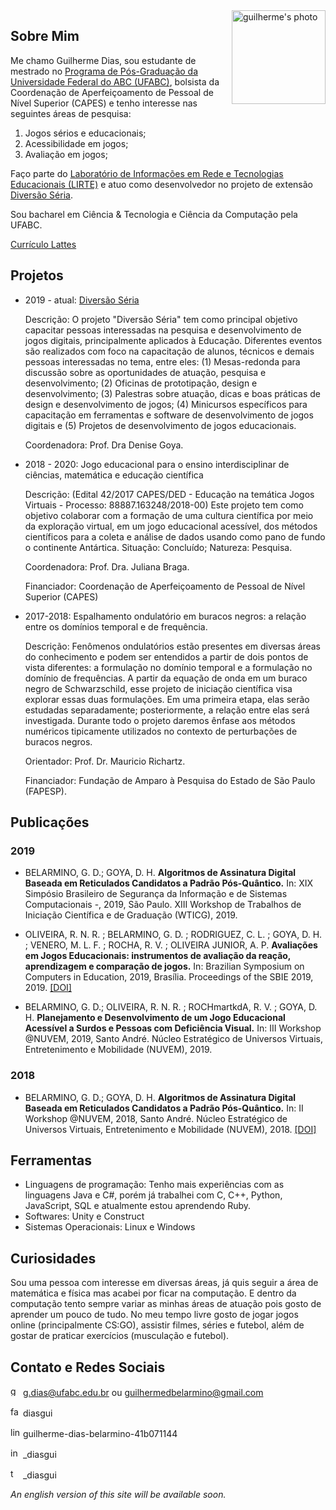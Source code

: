 <img align=right width=150 border=0 alt="guilherme's photo" src="https://avatars1.githubusercontent.com/u/31046799?s=400&u=29251a9a07d48443fabe7ae4bafb6163faec7560&v=4">

## Sobre Mim

Me chamo Guilherme Dias, sou estudante de mestrado no [Programa de Pós-Graduação da Universidade Federal do ABC (UFABC)](http://poscomp.ufabc.edu.br/), bolsista da Coordenação de Aperfeiçoamento de Pessoal de Nível Superior (CAPES) e tenho interesse nas seguintes áreas de pesquisa:

1. Jogos sérios e educacionais;
2. Acessibilidade em jogos;
3. Avaliação em jogos;

Faço parte do [Laboratório de Informações em Rede e Tecnologias Educacionais (LIRTE)](http://pesquisa.ufabc.edu.br/lirte/equipe/) e atuo como desenvolvedor no projeto de extensão [Diversão Séria](http://pesquisa.ufabc.edu.br/lirte/diversaoseria/).

Sou bacharel em Ciência & Tecnologia e Ciência da Computação pela UFABC.

[Currículo Lattes](http://lattes.cnpq.br/5796614941164391)

## Projetos

- 2019 - atual: [Diversão Séria](https://github.com/diversao-seria)

  Descrição: O projeto "Diversão Séria" tem como principal objetivo capacitar pessoas interessadas na pesquisa e desenvolvimento de jogos digitais, principalmente aplicados à Educação. Diferentes eventos são realizados com foco na capacitação de alunos, técnicos e demais pessoas interessadas no tema, entre eles: (1) Mesas-redonda para discussão sobre as oportunidades de atuação, pesquisa e desenvolvimento; (2) Oficinas de prototipação, design e desenvolvimento; (3) Palestras sobre atuação, dicas e boas práticas de design e desenvolvimento de jogos; (4) Minicursos específicos para capacitação em ferramentas e software de desenvolvimento de jogos digitais e (5) Projetos de desenvolvimento de jogos educacionais.
  
  Coordenadora: Prof. Dra Denise Goya.

- 2018 - 2020: Jogo educacional para o ensino interdisciplinar de ciências, matemática e educação científica

  Descrição: (Edital 42/2017 CAPES/DED - Educação na temática Jogos Virtuais - Processo: 88887.163248/2018-00) Este projeto tem como objetivo colaborar com a formação de uma cultura científica por meio da exploração virtual, em um jogo educacional acessível, dos métodos científicos para a coleta e análise de dados usando como pano de fundo o continente Antártica.
Situação: Concluído; Natureza: Pesquisa.

  Coordenadora: Prof. Dra. Juliana Braga.
  
  Financiador: Coordenação de Aperfeiçoamento de Pessoal de Nível Superior (CAPES)

- 2017-2018: Espalhamento ondulatório em buracos negros: a relação entre os domínios temporal e de frequência.

  Descrição: Fenômenos ondulatórios estão presentes em diversas áreas do conhecimento e podem ser entendidos a partir de dois pontos de vista diferentes: a formulação no domínio temporal e a formulação no domínio de frequências. A partir da equação de onda em um buraco negro de Schwarzschild, esse projeto de iniciação científica visa explorar essas duas formulações. Em uma primeira etapa, elas serão estudadas separadamente; posteriormente, a relação entre elas será investigada. Durante todo o projeto daremos ênfase aos métodos numéricos tipicamente utilizados no contexto de perturbações de buracos negros.
  
  Orientador: Prof. Dr. Mauricio Richartz.
  
  Financiador: Fundação de Amparo à Pesquisa do Estado de São Paulo (FAPESP).

## Publicações

### 2019
-  BELARMINO, G. D.; GOYA, D. H. **Algoritmos de Assinatura Digital Baseada em Reticulados Candidatos a Padrão Pós-Quântico.** In: XIX Simpósio Brasileiro de Segurança da Informação e de Sistemas Computacionais -, 2019, São Paulo. XIII Workshop de Trabalhos de Iniciação Científica e de Graduação (WTICG), 2019.

- OLIVEIRA, R. N. R. ; BELARMINO, G. D. ; RODRIGUEZ, C. L. ; GOYA, D. H. ; VENERO, M. L. F. ; ROCHA, R. V. ; OLIVEIRA JUNIOR, A. P. **Avaliações em Jogos Educacionais: instrumentos de avaliação da reação, aprendizagem e comparação de jogos.** In: Brazilian Symposium on Computers in Education, 2019, Brasília. Proceedings of the SBIE 2019, 2019. [[DOI]](http://dx.doi.org/10.5753/cbie.sbie.2019.972)

- BELARMINO, G. D.; OLIVEIRA, R. N. R. ; ROCHmartkdA, R. V. ; GOYA, D. H. **Planejamento e Desenvolvimento de um Jogo Educacional Acessível a Surdos e Pessoas com Deficiência Visual.** In: III Workshop @NUVEM, 2019, Santo André. Núcleo Estratégico de Universos Virtuais, Entretenimento e Mobilidade (NUVEM), 2019.

### 2018

- BELARMINO, G. D.; GOYA, D. H. **Algoritmos de Assinatura Digital Baseada em Reticulados Candidatos a Padrão Pós-Quântico.** In: II Workshop @NUVEM, 2018, Santo André. Núcleo Estratégico de Universos Virtuais, Entretenimento e Mobilidade (NUVEM), 2018. [[DOI]](https://doi.org/10.5281/zenodo.3783909)

## Ferramentas

- Linguagens de programação: Tenho mais experiências com as linguagens Java e C#, porém já trabalhei com C, C++, Python, JavaScript, SQL e atualmente estou aprendendo Ruby.
- Softwares: Unity e Construct
- Sistemas Operacionais: Linux e Windows

## Curiosidades

Sou uma pessoa com interesse em diversas áreas, já quis seguir a área de matemática e física mas acabei por ficar na computação. E dentro da computação tento sempre variar as minhas áreas de atuação pois gosto de aprender um pouco de tudo. No meu tempo livre gosto de jogar jogos online (principalmente CS:GO), assistir filmes, séries e futebol, além de gostar de praticar exercícios (musculação e futebol).


## Contato e Redes Sociais

<img src="https://image.flaticon.com/icons/svg/281/281769.svg" alt="gmail icon" width="16"/> g.dias@ufabc.edu.br ou guilhermedbelarmino@gmail.com

<img src="https://image.flaticon.com/icons/svg/124/124010.svg" alt="facebook icon" width="16"/> diasgui

<img src="https://image.flaticon.com/icons/svg/174/174857.svg" alt="linkedin icon" width="16"/> guilherme-dias-belarmino-41b071144

<img src="https://image.flaticon.com/icons/svg/174/174855.svg" alt="instagram icon" width="16"/> \_diasgui

<img src="https://image.flaticon.com/icons/svg/124/124021.svg" alt="twitter icon" width="16"/> \_diasgui

*An english version of this site will be available soon.*
